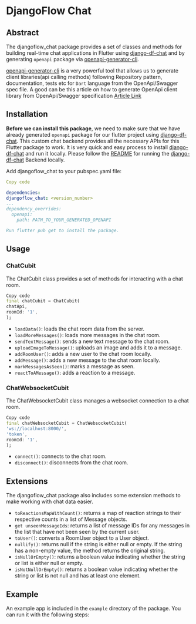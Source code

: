 # DjangoFlow Chat

## Abstract

The djangoflow_chat package provides a set of classes and methods for building real-time chat applications in Flutter using [django-df-chat](https://github.com/djangoflow/django-df-chat) and by generating `openapi` package via [openapi-generator-cli](https://github.com/OpenAPITools/openapi-generator-cli).

[openapi-generator-cli](https://github.com/OpenAPITools/openapi-generator-cli) is a very powerful tool that allows us to generate client libraries(api calling methods) following Repository pattern, documentation, tests etc for `Dart` language from the OpenApi/Swagger spec file. A good can be this article on how to generate OpenApi client library from OpenApi/Swagger specification [Article Link](https://medium.com/@rtlsilva/generating-dart-rest-api-client-libraries-using-openapi-generator-9b3dc517e68c)

## Installation

**Before we can install this package**, we need to make sure that we have already generated `openapi` package for our flutter project using [django-df-chat](https://github.com/djangoflow/django-df-chat). This custom chat backend provides all the necessary APIs for this Flutter package to work. It is very quick and easy process to install [django-df-chat](https://github.com/djangoflow/django-df-chat) and run it locally. Please follow the [README](https://github.com/djangoflow/django-df-chat#readme) for running the [django-df-chat](https://github.com/djangoflow/django-df-chat) Backend locally.

Add djangoflow_chat to your pubspec.yaml file:

```yaml
Copy code

dependencies:
djangoflow_chat: <version_number>
...
dependency_overrides:
  openapi:
    path: PATH_TO_YOUR_GENERATED_OPENAPI

Run flutter pub get to install the package.
```

## Usage

### ChatCubit

The ChatCubit class provides a set of methods for interacting with a chat room.

```dart
Copy code
final chatCubit = ChatCubit(
chatApi,
roomId: '1',
);
```

- `loadData()`: loads the chat room data from the server.
- `loadMoreMessages()`: loads more messages in the chat room.
- `sendTextMessage()`: sends a new text message to the chat room.
- `uploadImageToMessage()`: uploads an image and adds it to a message.
- `addRoomUser()`: adds a new user to the chat room locally.
- `addMessage()`: adds a new message to the chat room locally.
- `markMessagesAsSeen()`: marks a message as seen.
- `reactToAMessage()`: adds a reaction to a message.

### ChatWebsocketCubit

The ChatWebsocketCubit class manages a websocket connection to a chat room.

```dart
Copy code
final chatWebsocketCubit = ChatWebsocketCubit(
'ws://localhost:8000/',
'token',
roomId: '1',
);
```

- `connect()`: connects to the chat room.
- `disconnect()`: disconnects from the chat room.

## Extensions

The djangoflow_chat package also includes some extension methods to make working with chat data easier.

- `toReactionsMapWithCount()`: returns a map of reaction strings to their respective counts in a list of Message objects.
- `get unseenMessageIds`: returns a list of message IDs for any messages in the list that have not been seen by the current user.
- `toUser()`: converts a RoomUser object to a User object.
- `nullify()`: returns null if the string is either null or empty. If the string has a non-empty value, the method returns the original string.
- `isNullOrEmpty()`: returns a boolean value indicating whether the string or list is either null or empty.
- `isNotNullOrEmpty()`: returns a boolean value indicating whether the string or list is not null and has at least one element.

## Example

An example app is included in the `example` directory of the package. You can run it with the following steps:
